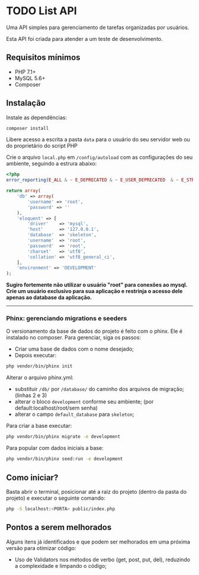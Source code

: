 # TODO List API

Uma API simples para gerenciamento de tarefas organizadas por usuários.

Esta API foi criada para atender a um teste de desenvolvimento.

## Requisitos mínimos
- PHP 7.1+
- MySQL 5.6+
- Composer


## Instalação


Instale as dependências:
```bash
composer install
```

Libere acesso a escrita a pasta `data` para o usuário do seu servidor web ou do proprietário do script PHP

Crie o arquivo `local.php` em `/config/autoload` com as configurações do seu ambiente, seguindo a estrura abaixo:
```php
<?php
error_reporting(E_ALL & ~ E_DEPRECATED & ~ E_USER_DEPRECATED  & ~ E_STRICT);

return array(
    'db' => array(
        'username' => 'root',
        'password' => ''
    ),
    'eloquent' => [
        'driver'    => 'mysql',
        'host'      => '127.0.0.1',
        'database'  => 'skeleton',
        'username'  => 'root',
        'password'  => 'root',
        'charset'   => 'utf8',
        'collation' => 'utf8_general_ci',
    ],
    'environment' => 'DEVELOPMENT'
);
```
**Sugiro fortemente não utilizar o usuário "root" para conexões ao mysql. Crie um usuário exclusivo para sua aplicação e restrinja o acesso dele apenas ao database da aplicação.**


---

### Phinx: gerenciando migrations e seeders

O versionamento da base de dados do projeto é feito com o phinx. Ele é instalado no composer. Para gerenciar, siga os passos:
* Criar uma base de dados com o nome desejado;
* Depois executar: 
```bash
php vendor/bin/phinx init
```

Alterar o arquivo phinx.yml:
- substituir  `/db/` por `/database/` do caminho dos arquivos de migração; (linhas 2 e 3)
- alterar o bloco `development` conforme seu ambiente; (por default:localhost/root/sem senha)
- alterar o campo `default_database` para `skeleton`;

Para criar a base executar:

```bash
php vendor/bin/phinx migrate -e development
```

Para popular com dados iniciais a base:

```bash
php vendor/bin/phinx seed:run -e development
```


## Como iniciar?

Basta abrir o terminal, posicionar até a raiz do projeto (dentro da pasta do projeto) e executar o seguinte comando:
```bash
php -S localhost:<PORTA> public/index.php
```

## Pontos a serem melhorados

Alguns itens já identificados e que podem ser melhorados em uma próxima versão para otimizar código:
- Uso de Validators nos métodos de verbo (get, post, put, del), reduzindo a complexidade e limpando o código;
